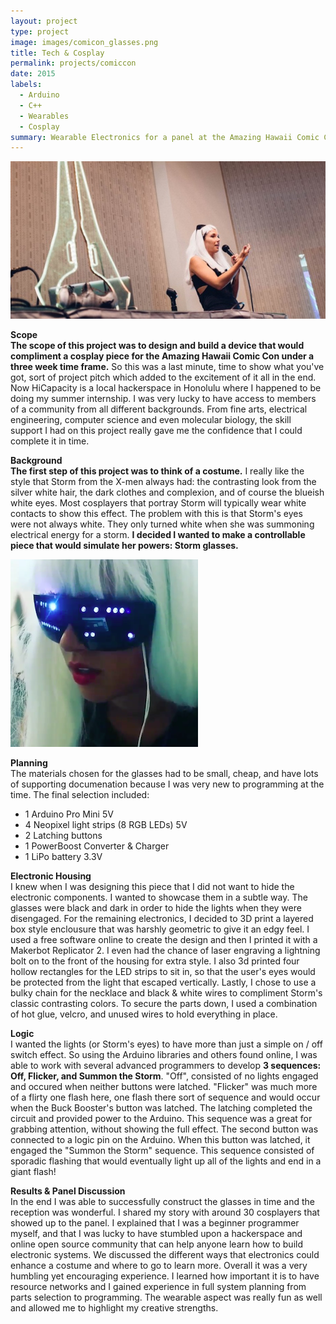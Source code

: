 ```yaml
---
layout: project
type: project
image: images/comicon_glasses.png
title: Tech & Cosplay
permalink: projects/comiccon
date: 2015
labels:
  - Arduino
  - C++
  - Wearables
  - Cosplay
summary: Wearable Electronics for a panel at the Amazing Hawaii Comic Con 2015
---
```


<div class="ui image">
  <img class="ui image" src="../images/comiccon_presentation.jpg">
</div>

<b> Scope </b><br/>
<b>The scope of this project was to design and build a device that would compliment a cosplay piece for the Amazing Hawaii Comic Con under a three week time frame.</b> So this was a last minute, time to show what you've got, sort of project pitch which added to the excitement of it all in the end. Now HiCapacity is a local hackerspace in Honolulu where I happened to be doing my summer internship. I was very lucky to have access to members of a community from all different backgrounds. From fine arts, electrical engineering, computer science and even molecular biology, the skill support I had on this project really gave me the confidence that I could complete it in time.

<b> Background </b><br/>
<b>The first step of this project was to think of a costume.</b> I really like the style that Storm from the X-men always had: the contrasting look from the silver white hair, the dark clothes and complexion, and of course the blueish white eyes. Most cosplayers that portray Storm will typically wear white contacts to show this effect. The problem with this is that Storm's eyes were not always white. They only turned white when she was summoning electrical energy for a storm. <b> I decided I wanted to make a controllable piece that would simulate her powers: Storm glasses.</b>

<div class="ui image">
  <img class="ui image" src="../images/comicon_glasses.png">
</div>

<b> Planning </b><br/>
The materials chosen for the glasses had to be small, cheap, and have lots of supporting documenation because I was very new to programming at the time. The final selection included:
<ul>
  <li> 1 Arduino Pro Mini 5V</li>
  <li> 4 Neopixel light strips (8 RGB LEDs) 5V</li>
  <li> 2 Latching buttons </li>
  <li> 1 PowerBoost Converter & Charger </li>
  <li> 1 LiPo battery 3.3V</li> 
</ul>

<b> Electronic Housing </b><br/>
I knew when I was designing this piece that I did not want to hide the electronic components. I wanted to showcase them in a subtle way. The glasses were black and dark in order to hide the lights when they were disengaged. For the remaining electronics, I decided to 3D print a layered box style enclousure that was harshly geometric to give it an edgy feel. I used a free software online to create the design and then I printed it with a Makerbot Replicator 2.  I even had the chance of laser engraving a lightning bolt on to the front of the housing for extra style. I also 3d printed four hollow rectangles for the LED strips to sit in, so that the user's eyes would be protected from the light that escaped vertically. Lastly, I chose to use a bulky chain for the necklace and black & white wires to compliment Storm's classic contrasting colors. To secure the parts down, I used a combination of hot glue, velcro, and unused wires to hold everything in place. 
  
<b> Logic </b><br/>
I wanted the lights (or Storm's eyes) to have more than just a simple on / off switch effect. So using the Arduino libraries and others found online, I was able to work with several advanced programmers to develop <b>3 sequences: Off, Flicker, and Summon the Storm</b>. "Off", consisted of no lights engaged and occured when neither buttons were latched. "Flicker" was much more of a flirty one flash here, one flash there sort of sequence and would occur when the Buck Booster's button was latched. The latching completed the circuit and provided power to the Arduino. This sequence was a great for grabbing attention, without showing the full effect. The second button was connected to a logic pin on the Arduino. When this button was latched, it engaged the "Summon the Storm" sequence. This sequence consisted of sporadic flashing that would eventually light up all of the lights and end in a giant flash! 

<b> Results & Panel Discussion </b><br/> 
In the end I was able to successfully construct the glasses in time and the reception was wonderful. I shared my story with around 30 cosplayers that showed up to the panel. I explained that I was a beginner programmer myself, and that I was lucky to have stumbled upon a hackerspace and online open source community that can help anyone learn how to build electronic systems. We discussed the different ways that electronics could enhance a costume and where to go to learn more. Overall it was a very humbling yet encouraging experience. I learned how important it is to have resource networks and I gained experience in full system planning from parts selection to programming. The wearable aspect was really fun as well and allowed me to highlight my creative strengths. 

